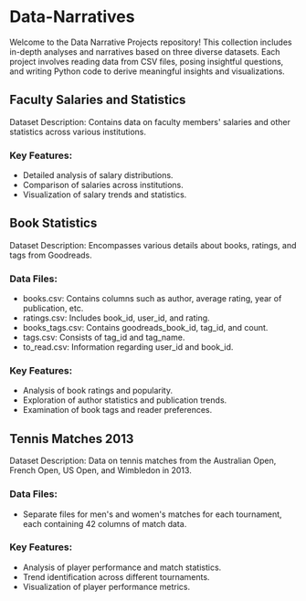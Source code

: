 # Data-Narratives

Welcome to the Data Narrative Projects repository! This collection includes in-depth analyses and narratives based on three diverse datasets. Each project involves reading data from CSV files, posing insightful questions, and writing Python code to derive meaningful insights and visualizations.

 ## Faculty Salaries and Statistics
Dataset Description: Contains data on faculty members' salaries and other statistics across various institutions.

### Key Features:

* Detailed analysis of salary distributions.
* Comparison of salaries across institutions.
* Visualization of salary trends and statistics.

## Book Statistics
Dataset Description: Encompasses various details about books, ratings, and tags from Goodreads.

### Data Files:

* books.csv: Contains columns such as author, average rating, year of publication, etc.
* ratings.csv: Includes book_id, user_id, and rating.
* books_tags.csv: Contains goodreads_book_id, tag_id, and count.
* tags.csv: Consists of tag_id and tag_name.
* to_read.csv: Information regarding user_id and book_id.
### Key Features:

* Analysis of book ratings and popularity.
* Exploration of author statistics and publication trends.
* Examination of book tags and reader preferences.
## Tennis Matches 2013
Dataset Description: Data on tennis matches from the Australian Open, French Open, US Open, and Wimbledon in 2013.
### Data Files:

* Separate files for men's and women's matches for each tournament, each containing 42 columns of match data.
 ### Key Features:

* Analysis of player performance and match statistics.
* Trend identification across different tournaments.
* Visualization of player performance metrics.
